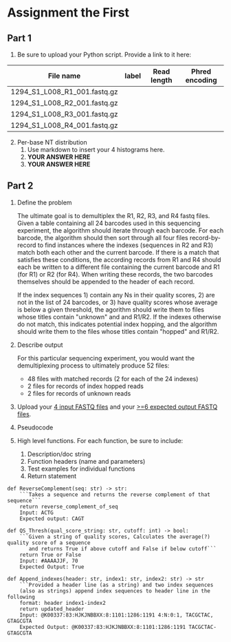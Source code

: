 # Assignment the First

## Part 1
1. Be sure to upload your Python script. Provide a link to it here:

| File name | label | Read length | Phred encoding |
|---|---|---|---|
| 1294_S1_L008_R1_001.fastq.gz |  |  |  |
| 1294_S1_L008_R2_001.fastq.gz |  |  |  |
| 1294_S1_L008_R3_001.fastq.gz |  |  |  |
| 1294_S1_L008_R4_001.fastq.gz |  |  |  |

2. Per-base NT distribution
    1. Use markdown to insert your 4 histograms here.
    2. **YOUR ANSWER HERE**
    3. **YOUR ANSWER HERE**
    
## Part 2
1. Define the problem

    The ultimate goal is to demultiplex the R1, R2, R3, and R4 fastq files. Given a table containing all 24 barcodes used in this sequencing experiment, the algorithm should iterate through each barcode. For each barcode, the algorithm should then sort through all four files record-by-record to find instances where the indexes (sequences in R2 and R3) match both each other and the current barcode. If there is a match that satisfies these conditions, the according records from R1 and R4 should each be written to a different file containing the current barcode and R1 (for R1) or R2 (for R4). When writing these records, the two barcodes themselves should be appended to the header of each record. 

    If the index sequences 1) contain any Ns in their quality scores, 2) are not in the list of 24 barcodes, or 3) have quality scores whose average is below a given threshold, the agorithm should write them to files whose titles contain "unknown" and and R1/R2. If the indexes otherwise do not match, this indicates potential index hopping, and the algorithm should write them to the files whose titles contain "hopped" and R1/R2. 

2. Describe output

    For this particular sequencing experiment, you would want the demultiplexing process to ultimately produce 52 files:

    - 48 files with matched records (2 for each of the 24 indexes)
    - 2 files for records of index hopped reads
    - 2 files for records of unknown reads

3. Upload your [4 input FASTQ files](../TEST-input_FASTQ) and your [>=6 expected output FASTQ files](../TEST-output_FASTQ).
4. Pseudocode
5. High level functions. For each function, be sure to include:
    1. Description/doc string
    2. Function headers (name and parameters)
    3. Test examples for individual functions
    4. Return statement

```
def ReverseComplement(seq: str) -> str:
	```Takes a sequence and returns the reverse complement of that sequence```
	return reverse_complement_of_seq
	Input: ACTG
	Expected output: CAGT
```
```
def QS_Thresh(qual_score_string: str, cutoff: int) -> bool:
	```Given a string of quality scores, Calculates the average(?) quality score of a sequence 
       and returns True if above cutoff and False if below cutoff```
    return True or False
	Input: #AAAAJJF, 70
    Expected Output: True
```
```
def Append_indexes(header: str, index1: str, index2: str) -> str
    ```Provided a header line (as a string) and two index sequences 
    (also as strings) append index sequences to header line in the following
    format: header index1-index2
    return updated_header
    Input: @K00337:83:HJKJNBBXX:8:1101:1286:1191 4:N:0:1, TACGCTAC, GTAGCGTA
    Expected Output: @K00337:83:HJKJNBBXX:8:1101:1286:1191 TACGCTAC-GTAGCGTA
```